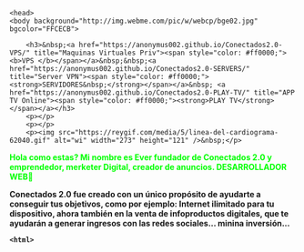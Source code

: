 <html>


	
	
	<head>
	<body background="http://img.webme.com/pic/w/webcp/bge02.jpg" bgcolor="FFCECB">
			
		<h3>&nbsp;<a href="https://anonymus002.github.io/Conectados2.0-VPS/" title="Maquinas Virtuales Priv"><span style="color: #ff0000;"><b>VPS </b></span></a>&nbsp;&nbsp;<a href="https://anonymus002.github.io/Conectados2.0-SERVERS/" title="Server VPN"><span style="color: #ff0000;"><strong>SERVIDORES&nbsp;</strong></span></a>&nbsp; <a href="https://anonymus002.github.io/Conectados2.0-PLAY-TV/" title="APP TV Online"><span style="color: #ff0000;"><strong>PLAY TV</strong></span></a></h3>
		<p></p>
		<p></p>
		<p><img src="https://reygif.com/media/5/linea-del-cardiograma-62040.gif" alt="wi" width="273" height="121" />&nbsp;</p>
<p></p>
	



<p><strong><span style="color: #00ff00;">Hola como estas? Mi nombre es Ever fundador de Conectados 2.0 y emprendedor, merketer Digital, creador de anuncios. DESARROLLADOR WEB🙂

Conectados 2.0 fue creado  con un único propósito de ayudarte a conseguir tus objetivos,  como por ejemplo: Internet ilimitado para tu dispositivo,  ahora también en la venta de infoproductos digitales, que te ayudarán a generar ingresos con las redes sociales... minina inversión... </span><strong>

	<html>
<body>
<bgsound src="musi.mp3" loop="5">

											   
